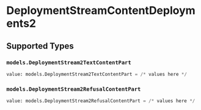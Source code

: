# DeploymentStreamContentDeployments2


## Supported Types

### `models.DeploymentStream2TextContentPart`

```python
value: models.DeploymentStream2TextContentPart = /* values here */
```

### `models.DeploymentStream2RefusalContentPart`

```python
value: models.DeploymentStream2RefusalContentPart = /* values here */
```

